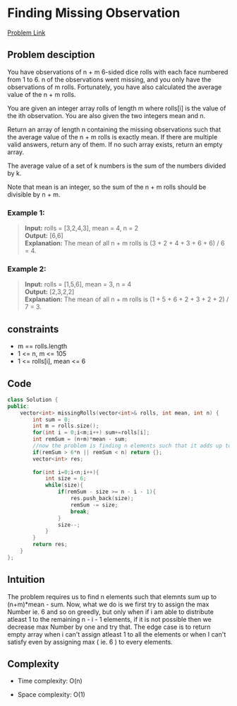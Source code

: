 # Finding Missing Observation
[Problem Link](https://leetcode.com/problems/find-missing-observations/description/)

## Problem desciption 
You have observations of n + m 6-sided dice rolls with each face numbered from 1 to 6. n of the observations went missing, and you only have the observations of m rolls. Fortunately, you have also calculated the average value of the n + m rolls.

You are given an integer array rolls of length m where rolls[i] is the value of the ith observation. You are also given the two integers mean and n.

Return an array of length n containing the missing observations such that the average value of the n + m rolls is exactly mean. If there are multiple valid answers, return any of them. If no such array exists, return an empty array.

The average value of a set of k numbers is the sum of the numbers divided by k.

Note that mean is an integer, so the sum of the n + m rolls should be divisible by n + m.

### Example 1:

> **Input:** rolls = [3,2,4,3], mean = 4, n = 2<br>
> **Output:** [6,6]<br>
> **Explanation:** The mean of all n + m rolls is (3 + 2 + 4 + 3 + 6 + 6) / 6 = 4.


### Example 2:

> **Input:** rolls = [1,5,6], mean = 3, n = 4<br>
> **Output:** [2,3,2,2]<br>
> **Explanation:** The mean of all n + m rolls is (1 + 5 + 6 + 2 + 3 + 2 + 2) / 7 = 3.


## constraints
* m == rolls.length
* 1 <= n, m <= 105
* 1 <= rolls[i], mean <= 6


## Code
```cpp
class Solution {
public:
    vector<int> missingRolls(vector<int>& rolls, int mean, int n) {
        int sum = 0;
        int m = rolls.size();
        for(int i = 0;i<m;i++) sum+=rolls[i];
        int remSum = (n+m)*mean - sum;
        //now the problem is finding n elements such that it adds up to remsum and the numbers are between 1 and 6;
        if(remSum > 6*n || remSum < n) return {};
        vector<int> res;
        
        for(int i=0;i<n;i++){
            int size = 6;
            while(size){
                if(remSum - size >= n - i - 1){
                    res.push_back(size);
                    remSum -= size;
                    break;
                }
                size--;
            }
        }
        return res;
    }
};

```

## Intuition
The problem requires us to find n elements such that elemnts sum up to (n+m)*mean - sum. Now, what we do is we first try to assign the max Number ie. 6 and so on greedly, but only when if i am able to distribute atleast 1 to the remaining n - i - 1 elements, if it is not possible then we decrease max Number by one and try that.
The edge case is to return empty array when i can't assign atleast 1 to all the elements or when I can't satisfy even by assigning max ( ie. 6 ) to every elements.


## Complexity
- Time complexity: O(n)

- Space complexity: O(1)
